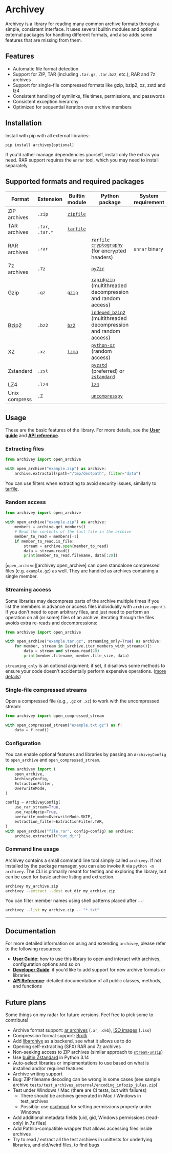 # Archivey

Archivey is a library for reading many common archive formats through a simple, consistent interface. It uses several builtin modules and optional external packages for handling different formats, and also adds some features that are missing from them.

## Features

- Automatic file format detection
- Support for ZIP, TAR (including `.tar.gz`, `.tar.bz2`, etc.), RAR and 7z archives
- Support for single-file compressed formats like gzip, bzip2, xz, zstd and lz4
- Consistent handling of symlinks, file times, permissions, and passwords
- Consistent exception hierarchy
- Optimized for sequential iteration over archive members

## Installation

Install with pip with all external libraries:
```
pip install archivey[optional]
```

If you'd rather manage dependencies yourself, install only the extras you need. RAR support requires the `unrar` tool, which you may need to install separately.

## Supported formats and required packages

| Format | Extension | Builtin module | Python package | System requirement |
| --- | --- | --- | --- | --- |
| ZIP archives | `.zip` | [`zipfile`](https://docs.python.org/3/library/zipfile.html) | | |
| TAR archives | `.tar`, `.tar.*` | [`tarfile`](https://docs.python.org/3/library/tarfile.html) | | |
| RAR archives | `.rar` | | [`rarfile`](https://pypi.org/project/rarfile)<br>[`cryptography`](https://pypi.org/project/cryptography) (for encrypted headers) | `unrar` binary |
| 7z archives | `.7z` | | [`py7zr`](https://pypi.org/project/py7zr) | |
| Gzip | `.gz` | [`gzip`](https://docs.python.org/3/library/gzip.html) | [`rapidgzip`](https://pypi.org/project/rapidgzip) (multithreaded decompression and random access) | |
| Bzip2 | `.bz2` | [`bz2`](https://docs.python.org/3/library/bz2.html) | [`indexed_bzip2`](https://pypi.org/project/indexed-bzip2) (multithreaded decompression and random access) | |
| XZ | `.xz` | [`lzma`](https://docs.python.org/3/library/lzma.html) | [`python-xz`](https://pypi.org/project/python-xz) (random access) | |
| Zstandard | `.zst` | | [`pyzstd`](https://pypi.org/project/pyzstd) (preferred) or [`zstandard`](https://pypi.org/project/zstandard) | |
| LZ4 | `.lz4` | | [`lz4`](https://pypi.org/project/lz4) | |
| Unix compress | `.Z` | | [`uncompresspy`](https://pypi.org/project/uncompresspy) | |

## Usage

These are the basic features of the library. For more details, see the **[User guide](user_guide.md)** and **[API reference](api.md)**.

### Extracting files

```python
from archivey import open_archive

with open_archive("example.zip") as archive:
    archive.extractall(path="/tmp/destpath", filter="data")
```

You can use filters when extracting to avoid security issues, similarly to [tarfile](https://docs.python.org/3/library/tarfile.html#extraction-filters).

### Random access

```python
from archivey import open_archive

with open_archive("example.zip") as archive:
    members = archive.get_members()
    # Read the contents of the last file in the archive
    member_to_read = members[-1]
    if member_to_read.is_file:
        stream = archive.open(member_to_read)
        data = stream.read()
        print(member_to_read.filename, data[:20])
```

[`open_archive`][archivey.open_archive] can open standalone compressed files (e.g. `example.gz`) as well. They are handled as archives containing a single member.

### Streaming access

Some libraries may decompress parts of the archive multiple times if you list the members in advance or access files individually with `archive.open()`. If you don't need to open arbitrary files, and just need to perform an operation on all (or some) files of an archive, iterating through the files avoids extra re-reads and decompressions:

```python
from archivey import open_archive

with open_archive("example.tar.gz", streaming_only=True) as archive:
    for member, stream in [archive.iter_members_with_streams()]:
        data = stream and stream.read(20)
        print(member.filename, member.file_size, data)
```

`streaming_only` is an optional argument; if set, it disallows some methods to ensure your code doesn't accidentally perform expensive operations. ([more details](user_guide.md#streaming-safe-methods))

### Single-file compressed streams

Open a compressed file (e.g., `.gz` or `.xz`) to work with the uncompressed stream:

```python
from archivey import open_compressed_stream

with open_compressed_stream("example.txt.gz") as f:
    data = f.read()
```

### Configuration
You can enable optional features and libraries by passing an `ArchiveyConfig` to `open_archive` and `open_compressed_stream`.

```python
from archivey import (
    open_archive,
    ArchiveyConfig,
    ExtractionFilter,
    OverwriteMode,
)

config = ArchiveyConfig(
    use_rar_stream=True,
    use_rapidgzip=True,
    overwrite_mode=OverwriteMode.SKIP,
    extraction_filter=ExtractionFilter.TAR,
)
with open_archive("file.rar", config=config) as archive:
    archive.extractall("out_dir")
```

### Command line usage

Archivey contains a small command line tool simply called `archivey`. If not installed by the package manager, you can also invoke it via `python -m archivey`.
The CLI is primarily meant for testing and exploring the library, but can be used for basic archive listing and extraction.

```bash
archivey my_archive.zip
archivey --extract --dest out_dir my_archive.zip
```

You can filter member names using shell patterns placed after `--`:

```bash
archivey --list my_archive.zip -- "*.txt"
```

---

## Documentation

For more detailed information on using and extending `archivey`, please refer to the following resources:

*   **[User Guide](user_guide.md)**: how to use this library to open and interact with archives, configuration options and so on
*   **[Developer Guide](developer_guide.md)**: if you'd like to add support for new archive formats or libraries
*   **[API Reference](api.md)**: detailed documentation of all public classes, methods, and functions

## Future plans

Some things on my radar for future versions. Feel free to pick some to contribute!

*   Archive format support: [ar archives](https://en.wikipedia.org/wiki/Ar_(Unix)) (`.ar`, `.deb`), [ISO images](https://en.wikipedia.org/wiki/Optical_disc_image) (`.iso`)
*   Compression format support: [Brotli](https://en.wikipedia.org/wiki/Brotli)
*   Add [libarchive](https://pypi.org/project/libarchive/) as a backend, see what it allows us to do
*   Opening self-extracting (SFX) RAR and 7z archives
*   Non-seeking access to ZIP archives (similar approach to [`stream-unzip`](http://pypi.org/project/stream-unzip))
*   Use [builtin Zstandard](https://docs.python.org/3.14/whatsnew/3.14.html#whatsnew314-pep784) in Python 3.14
*   Auto-select libraries or implementations to use based on what is installed and/or required features
*   Archive writing support
*   Bug: ZIP filename decoding can be wrong in some cases (see sample archive `tests/test_archives_external/encoding_infozip_jules.zip`)
*   Test under Windows / Mac (there are CI tests, but with failures)
    *   There should be archives generated in Mac / Windows in test_archives
    *   Possibly: use [oschmod](https://pypi.org/project/oschmod/) for setting permissions properly under Windows
*   Add additional metadata fields (uid, gid, Windows permissions (read-only) in 7z files)
*   Add Pathlib-compatible wrapper that allows accessing files inside archives
*   Try to read / extract all the test archives in unittests for underlying libraries, and old/weird files, to find bugs
